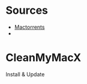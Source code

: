# Sources

* [Mactorrents](https://www.mactorrents.is)
* 


# CleanMyMacX

Install & Update
```sh

```

# 
